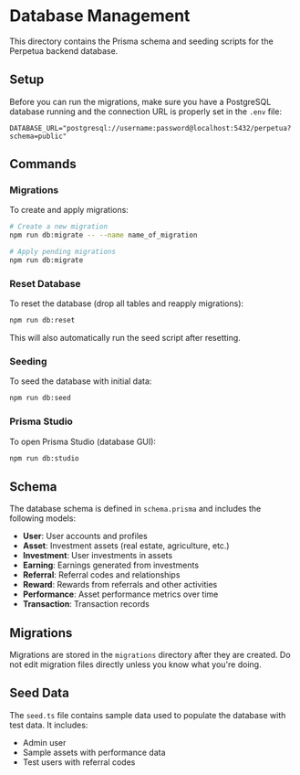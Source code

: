 # Database Management

This directory contains the Prisma schema and seeding scripts for the Perpetua backend database.

## Setup

Before you can run the migrations, make sure you have a PostgreSQL database running and the connection URL is properly set in the `.env` file:

```
DATABASE_URL="postgresql://username:password@localhost:5432/perpetua?schema=public"
```

## Commands

### Migrations

To create and apply migrations:

```bash
# Create a new migration
npm run db:migrate -- --name name_of_migration

# Apply pending migrations
npm run db:migrate
```

### Reset Database

To reset the database (drop all tables and reapply migrations):

```bash
npm run db:reset
```

This will also automatically run the seed script after resetting.

### Seeding

To seed the database with initial data:

```bash
npm run db:seed
```

### Prisma Studio

To open Prisma Studio (database GUI):

```bash
npm run db:studio
```

## Schema

The database schema is defined in `schema.prisma` and includes the following models:

- **User**: User accounts and profiles
- **Asset**: Investment assets (real estate, agriculture, etc.)
- **Investment**: User investments in assets
- **Earning**: Earnings generated from investments
- **Referral**: Referral codes and relationships
- **Reward**: Rewards from referrals and other activities
- **Performance**: Asset performance metrics over time
- **Transaction**: Transaction records

## Migrations

Migrations are stored in the `migrations` directory after they are created. Do not edit migration files directly unless you know what you're doing.

## Seed Data

The `seed.ts` file contains sample data used to populate the database with test data. It includes:

- Admin user
- Sample assets with performance data
- Test users with referral codes 
